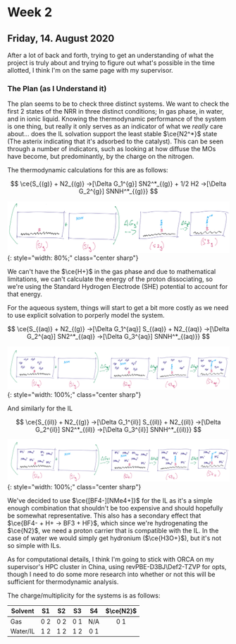# Week 2

## Friday, 14. August 2020

After a lot of back and forth, trying to get an understanding of what the project is truly about and trying to figure out what's possible in the time allotted, I think I'm on the same page with my supervisor.

### The Plan (as I Understand it)

The plan seems to be to check three distinct systems. We want to check the first 2 states of the NRR in three distinct conditions; In gas phase, in water, and in ionic liquid. Knowing the thermodynamic performance of the system is one thing, but really it only serves as an indicator of what we *really* care about... does the IL solvation support the least stable $\ce{N2^*}$ state (The asterix indicating that it's adsorbed to the catalyst). This can be seen through a number of indicators, such as looking at how diffuse the MOs have become, but predominantly, by the charge on the nitrogen.

The thermodynamic calculations for this are as follows:

$$
\ce{S_{(g)} + N2_{(g)} ->[\Delta G_1^{g}] SN2^*_{(g)} + 1/2 H2 ->[\Delta G_2^{g}] SNNH^*_{(g)}}
$$

![!g](g.png){: style="width: 80%;" class="center sharp"}

We can't have the $\ce{H+}$ in the gas phase and due to mathematical limitations, we can't calculate the energy of the proton dissociating, so we're using the Standard Hydrogen Electrode (SHE) potential to account for that energy.

For the aqueous system, things will start to get a bit more costly as we need to use explicit solvation to porperly model the system.

$$
\ce{S_{(aq)} + N2_{(g)} ->[\Delta G_1^{aq}] S_{(aq)} + N2_{(aq)} ->[\Delta G_2^{aq}] SN2^*_{(aq)} ->[\Delta G_3^{aq}]  SNNH^*_{(aq)}}
$$

![!aq](aq.png){: style="width: 100%;" class="center sharp"}

And similarly for the IL

$$
\ce{S_{(il)} + N2_{(g)} ->[\Delta G_1^{il}] S_{(il)} + N2_{(il)} ->[\Delta G_2^{il}] SN2^*_{(il)} ->[\Delta G_3^{il}]  SNNH^*_{(il)}}
$$

![il](il.png){: style="width: 100%;" class="center sharp"}

We've decided to use $\ce{[BF4-][NMe4+]}$ for the IL as it's a simple enough combination that shouldn't be too expensive and should hopefully be somewhat representative. This also has a secondary effect that $\ce{BF4- + H+ -> BF3 + HF}$, which since we're hydrogenating the $\ce{N2}$, we need a proton carrier that is compatible with the IL. In the case of water we would simply get hydronium ($\ce{H3O+}$), but it's not so simple with ILs. 

As for computational details, I think I'm going to stick with ORCA on my supervisor's HPC cluster in China, using revPBE-D3BJ\Def2-TZVP for opts, though I need to do some more research into whether or not this will be sufficient for thermodynamic analysis.

The charge/multiplicity for the systems is as follows:

| Solvent  |  S1  |  S2  |  S3  |  S4  | $\ce{N2}$ |
| -------- | :--: | :--: | :--: | :--: | :-------: |
| Gas      | 0 2  | 0 2  | 0 1  | N/A  |    0 1    |
| Water/IL | 1 2  | 1 2  | 1 2  | 0 1  |           |